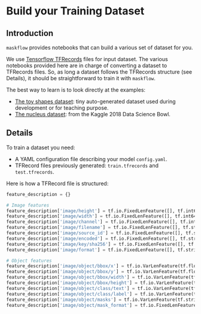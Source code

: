 # Build your Training Dataset

## Introduction

`maskflow` provides notebooks that can build a various set of dataset for you.

We use [Tensorflow TFRecords](https://www.tensorflow.org/tutorials/load_data/tf_records) files for input dataset. The various notebooks provided here are in charge of converting a dataset to TFRecords files. So, as long a dataset follows the TFRecords structure (see Details), it should be straightforward to train it with `maskflow`.

The best way to learn is to look directly at the examples:

- [The toy shapes dataset](./Shapes/Shapes.ipynb): tiny auto-generated dataset used during development or for teaching purpose.
- [The nucleus dataset](./Nucleus/Nucleus.ipynb): from the Kaggle 2018 Data Science Bowl.

## Details

To train a dataset you need:

- A YAML configuration file describing your model `config.yaml`.
- TFRecord files previously generated: `train.tfrecords` and `test.tfrecords`.

Here is how a TFRecord file is structured:

```python
feature_description = {}

# Image features
feature_description['image/height'] = tf.io.FixedLenFeature([], tf.int64)
feature_description['image/width'] = tf.io.FixedLenFeature([], tf.int64)
feature_description['image/channel'] = tf.io.FixedLenFeature([], tf.int64)
feature_description['image/filename'] = tf.io.FixedLenFeature([], tf.string)
feature_description['image/source_id'] = tf.io.FixedLenFeature([], tf.string)
feature_description['image/encoded'] = tf.io.FixedLenFeature([], tf.string)
feature_description['image/key/sha256'] = tf.io.FixedLenFeature([], tf.string)
feature_description['image/format'] = tf.io.FixedLenFeature([], tf.string)

# Object features
feature_description['image/object/bbox/x'] = tf.io.VarLenFeature(tf.float32)
feature_description['image/object/bbox/y'] = tf.io.VarLenFeature(tf.float32)
feature_description['image/object/bbox/width'] = tf.io.VarLenFeature(tf.float32)
feature_description['image/object/bbox/height'] = tf.io.VarLenFeature(tf.float32)
feature_description['image/object/class/text'] = tf.io.VarLenFeature(tf.string)
feature_description['image/object/class/label'] = tf.io.VarLenFeature(tf.int64)
feature_description['image/object/masks'] = tf.io.VarLenFeature(tf.string)
feature_description['image/object/mask_format'] = tf.io.FixedLenFeature([], tf.string)
```